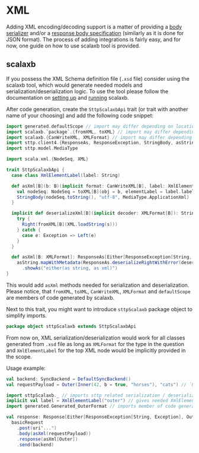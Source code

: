 # XML

Adding XML encoding/decoding support is a matter of providing a [body serializer](https://sttp.softwaremill.com/en/latest/requests/body.html) and/or a [response body specification](https://sttp.softwaremill.com/en/latest/responses/body.html) (similarly as it is done for JSON format). The process of adding integrations is fairly easy, and for now, one guide on how to use scalaxb tool is provided.

## scalaxb

If you possess the XML Schema definition file (`.xsd` file) consider using the scalaxb tool, which would generate needed models and serialization/deserialization logic. To use the tool please follow the documentation on [setting up](https://scalaxb.org/setup) and [running](https://scalaxb.org/running-scalaxb) scalaxb.

After code generation, create the `SttpScalaxbApi` trait (or trait with another name of your choosing) and add the following code snippet:

```scala
import generated.defaultScope // import may differ depending on location of generated code
import scalaxb.`package`.{fromXML, toXML} // import may differ depending on location of generated code
import scalaxb.{CanWriteXML, XMLFormat} // import may differ depending on location of generated code
import sttp.client4.{ResponseAs, ResponseException, StringBody, asString}
import sttp.model.MediaType

import scala.xml.{NodeSeq, XML}

trait SttpScalaxbApi {
  case class XmlElementLabel(label: String)

  def asXml[B](b: B)(implicit format: CanWriteXML[B], label: XmlElementLabel): StringBody = { 
    val nodeSeq: NodeSeq = toXML[B](obj = b, elementLabel = label.label, scope = defaultScope)
    StringBody(nodeSeq.toString(), "utf-8", MediaType.ApplicationXml)
  }

  implicit def deserializeXml[B](implicit decoder: XMLFormat[B]): String => Either[Exception, B] = { (s: String) =>
    try {
      Right(fromXML[B](XML.loadString(s)))
    } catch {
      case e: Exception => Left(e)
    }
  }

  def asXml[B: XMLFormat]: ResponseAs[Either[ResponseException[String, Exception], B], Any] =
    asString.mapWithMetadata(ResponseAs.deserializeRightWithError(deserializeXml[B]))
      .showAs("either(as string, as xml)")
}
```

This would add `asXml` methods needed for serialization and deserialization. Please notice, that `fromXML`, `toXML`, `CanWriteXML`, `XMLFormat` and `defaultScope` are members of code generated by scalaxb.

Next to this trait, you might want to introduce `sttpScalaxb` package object to simplify imports.

```scala
package object sttpScalaxb extends SttpScalaxbApi
```

From now on, XML serialization/deserialization would work for all classes generated from `.xsd` file as long as `XMLFormat` for the type in the question and `XmlElementLabel` for the top XML node would be implicitly provided in the scope.

Usage example:

```scala
val backend: SyncBackend = DefaultSyncBackend()
val requestPayload = Outer(Inner(42, b = true, "horses"), "cats") // `Outer` and `Inner` classes are generated by scalaxb from xsd file

import sttpScalaxb._ // imports sttp related serialization / deserialization logic
implicit val label = XmlElementLabel("outer") // gives needed XmlElementLabel for the top XML node
import generated.Generated_OuterFormat // imports member of code generated by scalaxb, that provides `XMLFormat` for `Outer` type; this import may differ depending on location of generated code

val response: Response[Either[ResponseException[String, Exception], Outer]] =
  basicRequest
    .post(uri"...")
    .body(asXml(requestPayload))
    .response(asXml[Outer])
    .send(backend)
```